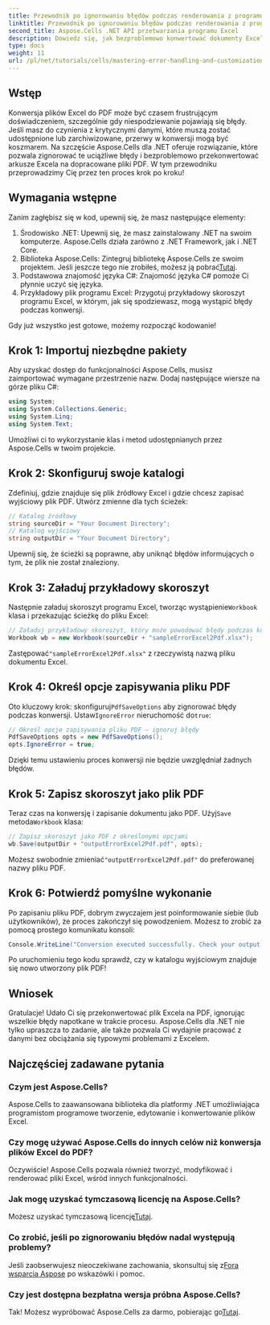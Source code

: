 ```yaml
---
title: Przewodnik po ignorowaniu błędów podczas renderowania z programu Excel do formatu PDF
linktitle: Przewodnik po ignorowaniu błędów podczas renderowania z programu Excel do formatu PDF
second_title: Aspose.Cells .NET API przetwarzania programu Excel
description: Dowiedz się, jak bezproblemowo konwertować dokumenty Excela do PDF za pomocą Aspose.Cells dla .NET, omijając błędy podczas procesu konwersji. Ten przewodnik krok po kroku zawiera jasne instrukcje i niezbędne fragmenty kodu.
type: docs
weight: 11
url: /pl/net/tutorials/cells/mastering-error-handling-and-customization/guide-ignore-errors-in-excel/
---
```

## Wstęp

Konwersja plików Excel do PDF może być czasem frustrującym doświadczeniem, szczególnie gdy niespodziewanie pojawiają się błędy. Jeśli masz do czynienia z krytycznymi danymi, które muszą zostać udostępnione lub zarchiwizowane, przerwy w konwersji mogą być koszmarem. Na szczęście Aspose.Cells dla .NET oferuje rozwiązanie, które pozwala zignorować te uciążliwe błędy i bezproblemowo przekonwertować arkusze Excela na dopracowane pliki PDF. W tym przewodniku przeprowadzimy Cię przez ten proces krok po kroku!

## Wymagania wstępne

Zanim zagłębisz się w kod, upewnij się, że masz następujące elementy:

1. Środowisko .NET: Upewnij się, że masz zainstalowany .NET na swoim komputerze. Aspose.Cells działa zarówno z .NET Framework, jak i .NET Core.
2. Biblioteka Aspose.Cells: Zintegruj bibliotekę Aspose.Cells ze swoim projektem. Jeśli jeszcze tego nie zrobiłeś, możesz ją pobrać[Tutaj](https://releases.aspose.com/cells/net/).
3. Podstawowa znajomość języka C#: Znajomość języka C# pomoże Ci płynnie uczyć się języka.
4. Przykładowy plik programu Excel: Przygotuj przykładowy skoroszyt programu Excel, w którym, jak się spodziewasz, mogą wystąpić błędy podczas konwersji.

Gdy już wszystko jest gotowe, możemy rozpocząć kodowanie!

## Krok 1: Importuj niezbędne pakiety

Aby uzyskać dostęp do funkcjonalności Aspose.Cells, musisz zaimportować wymagane przestrzenie nazw. Dodaj następujące wiersze na górze pliku C#:

```csharp
using System;
using System.Collections.Generic;
using System.Linq;
using System.Text;
```

Umożliwi ci to wykorzystanie klas i metod udostępnianych przez Aspose.Cells w twoim projekcie.

## Krok 2: Skonfiguruj swoje katalogi

Zdefiniuj, gdzie znajduje się plik źródłowy Excel i gdzie chcesz zapisać wyjściowy plik PDF. Utwórz zmienne dla tych ścieżek:

```csharp
// Katalog źródłowy
string sourceDir = "Your Document Directory";
// Katalog wyjściowy
string outputDir = "Your Document Directory";
```

Upewnij się, że ścieżki są poprawne, aby uniknąć błędów informujących o tym, że plik nie został znaleziony.

## Krok 3: Załaduj przykładowy skoroszyt

Następnie załaduj skoroszyt programu Excel, tworząc wystąpienie`Workbook` klasa i przekazując ścieżkę do pliku Excel:

```csharp
// Załaduj przykładowy skoroszyt, który może powodować błędy podczas konwersji
Workbook wb = new Workbook(sourceDir + "sampleErrorExcel2Pdf.xlsx");
```

 Zastępować`"sampleErrorExcel2Pdf.xlsx"` z rzeczywistą nazwą pliku dokumentu Excel.

## Krok 4: Określ opcje zapisywania pliku PDF

 Oto kluczowy krok: skonfiguruj`PdfSaveOptions` aby zignorować błędy podczas konwersji. Ustaw`IgnoreError` nieruchomość do`true`:

```csharp
// Określ opcje zapisywania pliku PDF — ignoruj błędy
PdfSaveOptions opts = new PdfSaveOptions();
opts.IgnoreError = true;
```

Dzięki temu ustawieniu proces konwersji nie będzie uwzględniał żadnych błędów.

## Krok 5: Zapisz skoroszyt jako plik PDF

 Teraz czas na konwersję i zapisanie dokumentu jako PDF. Użyj`Save` metoda`Workbook` klasa:

```csharp
// Zapisz skoroszyt jako PDF z określonymi opcjami
wb.Save(outputDir + "outputErrorExcel2Pdf.pdf", opts);
```

 Możesz swobodnie zmieniać`"outputErrorExcel2Pdf.pdf"` do preferowanej nazwy pliku PDF.

## Krok 6: Potwierdź pomyślne wykonanie

Po zapisaniu pliku PDF, dobrym zwyczajem jest poinformowanie siebie (lub użytkowników), że proces zakończył się powodzeniem. Możesz to zrobić za pomocą prostego komunikatu konsoli:

```csharp
Console.WriteLine("Conversion executed successfully. Check your output directory for the PDF.");
```

Po uruchomieniu tego kodu sprawdź, czy w katalogu wyjściowym znajduje się nowo utworzony plik PDF!

## Wniosek

Gratulacje! Udało Ci się przekonwertować plik Excela na PDF, ignorując wszelkie błędy napotkane w trakcie procesu. Aspose.Cells dla .NET nie tylko upraszcza to zadanie, ale także pozwala Ci wydajnie pracować z danymi bez obciążania się typowymi problemami z Excelem.

## Najczęściej zadawane pytania

### Czym jest Aspose.Cells?

Aspose.Cells to zaawansowana biblioteka dla platformy .NET umożliwiająca programistom programowe tworzenie, edytowanie i konwertowanie plików Excel.

### Czy mogę używać Aspose.Cells do innych celów niż konwersja plików Excel do PDF?

Oczywiście! Aspose.Cells pozwala również tworzyć, modyfikować i renderować pliki Excel, wśród innych funkcjonalności.

### Jak mogę uzyskać tymczasową licencję na Aspose.Cells?

 Możesz uzyskać tymczasową licencję[Tutaj](https://purchase.aspose.com/temporary-license/).

### Co zrobić, jeśli po zignorowaniu błędów nadal występują problemy?

 Jeśli zaobserwujesz nieoczekiwane zachowania, skonsultuj się z[Fora wsparcia Aspose](https://forum.aspose.com/c/cells/9) po wskazówki i pomoc.

### Czy jest dostępna bezpłatna wersja próbna Aspose.Cells?

 Tak! Możesz wypróbować Aspose.Cells za darmo, pobierając go[Tutaj](https://releases.aspose.com/).